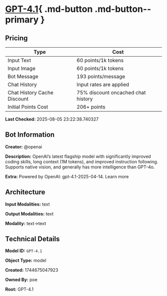 # [GPT-4.1](https://poe.com/GPT-4.1){ .md-button .md-button--primary }

## Pricing

| Type | Cost |
|------|------|
| Input Text | 60 points/1k tokens |
| Input Image | 60 points/1k tokens |
| Bot Message | 193 points/message |
| Chat History | Input rates are applied |
| Chat History Cache Discount | 75% discount oncached chat history |
| Initial Points Cost | 206+ points |

**Last Checked:** 2025-08-05 23:22:38.740327


## Bot Information

**Creator:** @openai

**Description:** OpenAI’s latest flagship model with significantly improved coding skills, long context (1M tokens), and improved instruction following. Supports native vision, and generally has more intelligence than GPT-4o.

**Extra:** Powered by OpenAI: gpt-4.1-2025-04-14. Learn more


## Architecture

**Input Modalities:** text

**Output Modalities:** text

**Modality:** text->text


## Technical Details

**Model ID:** `GPT-4.1`

**Object Type:** model

**Created:** 1744675047923

**Owned By:** poe

**Root:** GPT-4.1
